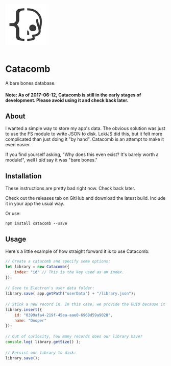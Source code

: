 <img style="width: 128px; height: 128px; margin: 16px auto;" src="https://github.com/ianpaschal/catacomb/raw/master/docs/logo.png" />

# Catacomb
A bare bones database.

#### Note: As of 2017-06-12, Catacomb is still in the early stages of development. Please avoid using it and check back later.

## About
I wanted a simple way to store my app's data. The obvious solution was just to use the FS module to write JSON to disk. LokiJS did this, but it felt more complicated than just doing it "by hand". Catacomb is an attempt to make it even easier.

If you find yourself asking, "Why does this even exist? It's barely worth a module!", well I _did_ say it was "bare bones."

## Installation
These instructions are pretty bad right now. Check back later.

Check out the releases tab on GitHub and download the latest build. Include it in your app the usual way.

Or use:
```
npm install catacomb --save
```

## Usage
Here's a little example of how straight forward it is to use Catacomb:
```js
// Create a catacomb and specify some options:
let library = new Catacomb({
	index: "id" // This is the key used as an index.
});

// Save to Electron's user data folder:
library.save( app.getPath("userData") + "/library.json");

// Stick a new record in. In this case, we provide the UUID because it's linked to something specific in our app. If it was not provided, Catacomb will generate a UUID itself, and return it.
library.insert({
	id: "0399afa4-219f-45ea-aae0-6968d59a9028",
	name: "Dooper"
});

// Out of curiosity, how many records does our library have?
console.log( library.getSize() );

// Persist our library to disk:
library.save();
```
